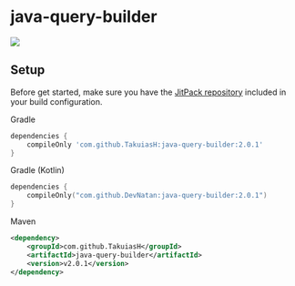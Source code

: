 # java-query-builder

[![](https://jitpack.io/v/TakuiasH/java-query-builder.svg)](https://jitpack.io/#TakuiasH/java-query-builder)

## Setup
Before get started, make sure you have the [JitPack repository](https://jitpack.io/#TakuiasH/java-query-builder/v2.0.1) included in your build configuration.

Gradle
```groovy
dependencies {
    compileOnly 'com.github.TakuiasH:java-query-builder:2.0.1'
}
```

Gradle (Kotlin)
```kotlin
dependencies {
    compileOnly("com.github.DevNatan:java-query-builder:2.0.1")
}
```

Maven
```xml
<dependency>
    <groupId>com.github.TakuiasH</groupId>
    <artifactId>java-query-builder</artifactId> 
    <version>v2.0.1</version>
</dependency>
```
